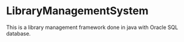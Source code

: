 # LibraryManagementSystem
This is a library management framework done in java with Oracle SQL database.
